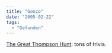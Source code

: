 ```yaml
---
title: "Gonzo"
date: "2005-02-22"
tags:
  - "Gefunden"
---
```


[The Great Thompson Hunt](http://www.gonzo.org/): tons of trivia.
